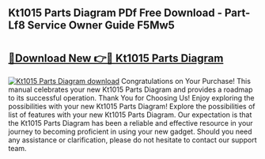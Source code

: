 ## Kt1015 Parts Diagram PDf Free Download - Part-Lf8 Service Owner Guide F5Mw5

# <h2><a href="http://dfprak.blite.top/?on=Kt1015+Parts+Diagram">🔗Download New 👉🔴 Kt1015 Parts Diagram</a></h2>

[![Kt1015 Parts Diagram download](https://i.imgur.com/lujVjoI.png)](http://dfprak.blite.top/?on=Kt1015+Parts+Diagram)
Congratulations on Your Purchase! This manual celebrates your new Kt1015 Parts Diagram and provides a roadmap to its successful operation. Thank You for Choosing Us! Enjoy exploring the possibilities with your new Kt1015 Parts Diagram! Explore the possibilities of list of features with your new Kt1015 Parts Diagram. Our expectation is that the Kt1015 Parts Diagram has been a reliable and effective resource in your journey to becoming proficient in using your new gadget. Should you need any assistance or clarification, please do not hesitate to contact our support team.
